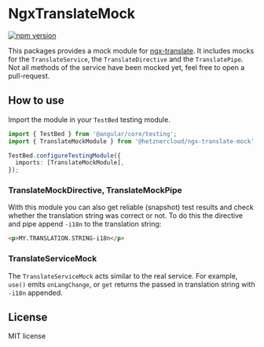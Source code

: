 # NgxTranslateMock

[![npm version](https://badge.fury.io/js/@hetznercloud%2Fngx-translate-mock.svg)](https://badge.fury.io/js/@hetznercloud%2Fngx-translate-mock)

This packages provides a mock module for [ngx-translate](https://github.com/ngx-translate/core).
It includes mocks for the `TranslateService`, the `TranslateDirective` and the `TranslatePipe`.
Not all methods of the service have been mocked yet, feel free to open a pull-request.

## How to use

Import the module in your `TestBed` testing module.

```ts
import { TestBed } from '@angular/core/testing';
import { TranslateMockModule } from '@hetznercloud/ngx-translate-mock';

TestBed.configureTestingModule({
  imports: [TranslateMockModule],
});
```

### TranslateMockDirective, TranslateMockPipe

With this module you can also get reliable (snapshot) test results and check whether the translation string was correct or not.
To do this the directive and pipe append `-i18n` to the translation string:

```html
<p>MY.TRANSLATION.STRING-i18n</p>
```

### TranslateServiceMock

The `TranslateServiceMock` acts similar to the real service. For example,
`use()` emits `onLangChange`, or `get` returns the passed in translation string with `-i18n` appended.

## License

MIT license
